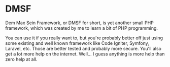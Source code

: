 # DMSF
Dem Max Sein Framework, or DMSF for short, is yet another small PHP framework, which was created by me to learn a bit of PHP programming.

You can use it if you really want to, but you're probably better off just using some existing and well known framework like Code Igniter, Symfony, Laravel, etc.
Those are better tested and probably more secure. You'll also get a lot more help on the internet. Well... I guess anything is more help than zero help at all.

